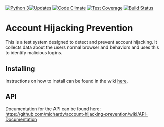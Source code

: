[![Python 3](https://pyup.io/repos/github/michardy/account-hijacking-prevention/python-3-shield.svg)](https://pyup.io/repos/github/michardy/account-hijacking-prevention/)[![Updates](https://pyup.io/repos/github/michardy/account-hijacking-prevention/shield.svg)](https://pyup.io/repos/github/michardy/account-hijacking-prevention/) [![Code Climate](https://lima.codeclimate.com/github/michardy/account-hijacking-prevention/badges/gpa.svg)](https://lima.codeclimate.com/github/michardy/account-hijacking-prevention) [![Test Coverage](https://codeclimate.com/github/michardy/account-hijacking-prevention/badges/coverage.svg)](https://codeclimate.com/github/michardy/account-hijacking-prevention/coverage) [![Build Status](https://travis-ci.org/michardy/account-hijacking-prevention.svg?branch=master)](https://travis-ci.org/michardy/account-hijacking-prevention)
# Account Hijacking Prevention

This is a test system designed to detect and prevent account hijacking. 
It collects data about the users normal browser and behaviors and uses this to identify malicious logins. 

## Installing
Instructions on how to install can be found in the wiki [here](https://github.com/michardy/account-hijacking-prevention/wiki/Installation-Instructions).  

## API
Documentation for the API can be found here:
https://github.com/michardy/account-hijacking-prevention/wiki/API-Documentation
